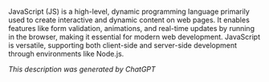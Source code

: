 JavaScript (JS) is a high-level, dynamic programming language primarily used to create interactive and dynamic content on web pages. It enables features like form validation, animations, and real-time updates by running in the browser, making it essential for modern web development. JavaScript is versatile, supporting both client-side and server-side development through environments like Node.js.

*This description was generated by ChatGPT*